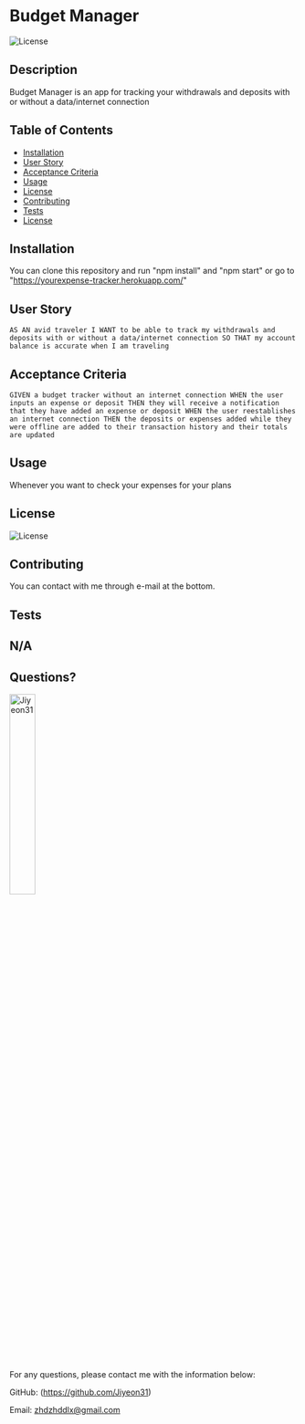 # Budget Manager 
  ![License](https://img.shields.io/badge/License-MIT-yellow.svg)
  
  ## Description 
  
  Budget Manager is an app for tracking your withdrawals and deposits with or without a data/internet connection
  
  ## Table of Contents
  * [Installation](#installation)
  * [User Story](#userstory)
  * [Acceptance Criteria](#acceptancecriteria)
  * [Usage](#usage)
  * [License](#license)
  * [Contributing](#contributing)
  * [Tests](#tests)
  * [License](#license)
  
  ## Installation
  
  You can clone this repository and run "npm install" and "npm start" or go to "https://yourexpense-tracker.herokuapp.com/"
  
  ## User Story
  
  `AS AN avid traveler
   I WANT to be able to track my withdrawals and deposits with or without a data/internet connection
   SO THAT my account balance is accurate when I am traveling`
   
  ## Acceptance Criteria
  
  `GIVEN a budget tracker without an internet connection
   WHEN the user inputs an expense or deposit
   THEN they will receive a notification that they have added an expense or deposit
   WHEN the user reestablishes an internet connection
   THEN the deposits or expenses added while they were offline are added to their transaction history and their totals are updated`
   
  ## Usage 
  
  Whenever you want to check your expenses for your plans
    
  ## License
    
  ![License](https://img.shields.io/badge/License-MIT-yellow.svg)
  
  
  ## Contributing
  
  You can contact with me through e-mail at the bottom.
  
  ## Tests
  
  N/A
  ---
  
  ## Questions?
  <img src="https://avatars.githubusercontent.com/u/94870473?v=4" alt="Jiyeon31" width="30%" height="30%" />
  
  For any questions, please contact me with the information below:
 
  GitHub: (https://github.com/Jiyeon31)<br />

  
  Email: zhdzhddlx@gmail.com
  
